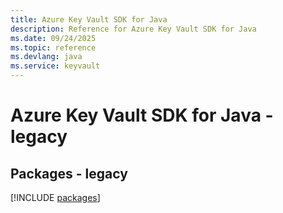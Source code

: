 ```yaml
---
title: Azure Key Vault SDK for Java
description: Reference for Azure Key Vault SDK for Java
ms.date: 09/24/2025
ms.topic: reference
ms.devlang: java
ms.service: keyvault
---
```

# Azure Key Vault SDK for Java - legacy
## Packages - legacy
[!INCLUDE [packages](key-vault-index.md)]